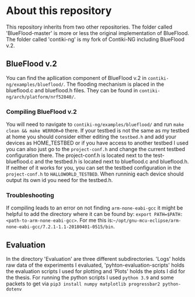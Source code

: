 # About this repository
This repository inherits from two other repositories. The folder called 'BlueFlood-master' is more or less the original implementation of BlueFlood. The folder called 'contiki-ng' is my fork of Contiki-NG including BlueFlood v.2.

## BlueFlood v.2
You can find the apllication component of BlueFlood v.2 in `contiki-ng/examples/blueflood/`. The flooding mechanism is placed in the blueflood.c and blueflood.h files. They can be found in `contiki-ng/arch/platform/nrf52840/`.  

### Compiling BlueFlood v.2
You will need to navigate to `contiki-ng/examples/blueflood/` and run `make clean && make WERROR=0` there. If your testbed is not the same as my testbed at home you should consider either editing the `testbed.h` and add your devices as HOME_TESTBED or if you have access to another testbed I used you can also just go to the `project-conf.h` and change the current testbed configuration there. The project-conf.h is located next to the test-blueflood.c and the testbed.h is located next to blueflood.c and blueflood.h.  
If neither of it works for you, you can set the testbed configuration in the `project-conf.h` to `HALLOWORLD_TESTBED`. When runninig each device should output its own id you need for the testbed.h.

### Troubleshooting
If compiling leads to an error on not finding `arm-none-eabi-gcc` it might be helpful to add the directory where it can be found by: `export PATH=$PATH:<path-to-arm-none-eabi-gcc>`. For me this is:`~/opt/gnu-mcu-eclipse/arm-none-eabi-gcc/7.2.1-1.1-20180401-0515/bin`.

## Evaluation
In the directory 'Evaluation' are three different subdirectories. 'Logs' holds raw data of the experiments I evaluated, 'pyhton-evaluation-scripts' holds the evaluation scripts I used for plotting and 'Plots' holds the plots I did for the thesis. For running the python scripts I used `python 3.9` and some packets to get via `pip3 install numpy matplotlib progressbar2 python-dotenv`